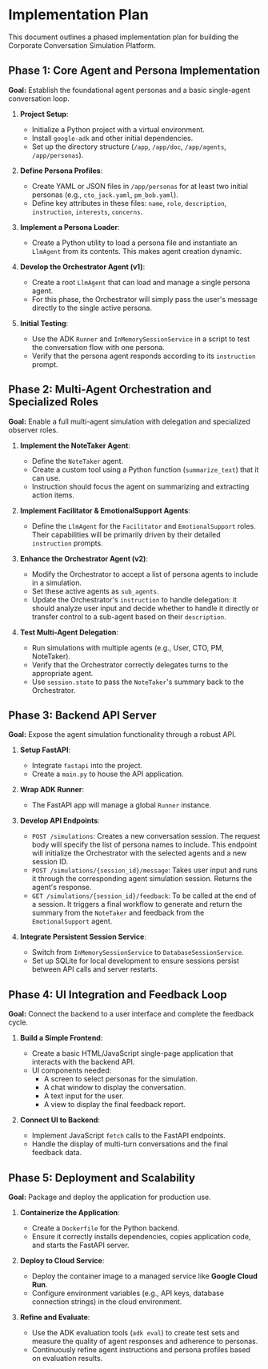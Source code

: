 
# Implementation Plan

This document outlines a phased implementation plan for building the Corporate Conversation Simulation Platform.

## Phase 1: Core Agent and Persona Implementation

**Goal:** Establish the foundational agent personas and a basic single-agent conversation loop.

1.  **Project Setup**:
    -   Initialize a Python project with a virtual environment.
    -   Install `google-adk` and other initial dependencies.
    -   Set up the directory structure (`/app`, `/app/doc`, `/app/agents`, `/app/personas`).

2.  **Define Persona Profiles**:
    -   Create YAML or JSON files in `/app/personas` for at least two initial personas (e.g., `cto_jack.yaml`, `pm_bob.yaml`).
    -   Define key attributes in these files: `name`, `role`, `description`, `instruction`, `interests`, `concerns`.

3.  **Implement a Persona Loader**:
    -   Create a Python utility to load a persona file and instantiate an `LlmAgent` from its contents. This makes agent creation dynamic.

4.  **Develop the Orchestrator Agent (v1)**:
    -   Create a root `LlmAgent` that can load and manage a single persona agent.
    -   For this phase, the Orchestrator will simply pass the user's message directly to the single active persona.

5.  **Initial Testing**:
    -   Use the ADK `Runner` and `InMemorySessionService` in a script to test the conversation flow with one persona.
    -   Verify that the persona agent responds according to its `instruction` prompt.

## Phase 2: Multi-Agent Orchestration and Specialized Roles

**Goal:** Enable a full multi-agent simulation with delegation and specialized observer roles.

1.  **Implement the NoteTaker Agent**:
    -   Define the `NoteTaker` agent.
    -   Create a custom tool using a Python function (`summarize_text`) that it can use.
    -   Instruction should focus the agent on summarizing and extracting action items.

2.  **Implement Facilitator & EmotionalSupport Agents**:
    -   Define the `LlmAgent` for the `Facilitator` and `EmotionalSupport` roles. Their capabilities will be primarily driven by their detailed `instruction` prompts.

3.  **Enhance the Orchestrator Agent (v2)**:
    -   Modify the Orchestrator to accept a list of persona agents to include in a simulation.
    -   Set these active agents as `sub_agents`.
    -   Update the Orchestrator's `instruction` to handle delegation: it should analyze user input and decide whether to handle it directly or transfer control to a sub-agent based on their `description`.

4.  **Test Multi-Agent Delegation**:
    -   Run simulations with multiple agents (e.g., User, CTO, PM, NoteTaker).
    -   Verify that the Orchestrator correctly delegates turns to the appropriate agent.
    -   Use `session.state` to pass the `NoteTaker`'s summary back to the Orchestrator.

## Phase 3: Backend API Server

**Goal:** Expose the agent simulation functionality through a robust API.

1.  **Setup FastAPI**:
    -   Integrate `fastapi` into the project.
    -   Create a `main.py` to house the API application.

2.  **Wrap ADK Runner**:
    -   The FastAPI app will manage a global `Runner` instance.

3.  **Develop API Endpoints**:
    -   `POST /simulations`: Creates a new conversation session. The request body will specify the list of persona names to include. This endpoint will initialize the Orchestrator with the selected agents and a new session ID.
    -   `POST /simulations/{session_id}/message`: Takes user input and runs it through the corresponding agent simulation session. Returns the agent's response.
    -   `GET /simulations/{session_id}/feedback`: To be called at the end of a session. It triggers a final workflow to generate and return the summary from the `NoteTaker` and feedback from the `EmotionalSupport` agent.

4.  **Integrate Persistent Session Service**:
    -   Switch from `InMemorySessionService` to `DatabaseSessionService`.
    -   Set up SQLite for local development to ensure sessions persist between API calls and server restarts.

## Phase 4: UI Integration and Feedback Loop

**Goal:** Connect the backend to a user interface and complete the feedback cycle.

1.  **Build a Simple Frontend**:
    -   Create a basic HTML/JavaScript single-page application that interacts with the backend API.
    -   UI components needed:
        -   A screen to select personas for the simulation.
        -   A chat window to display the conversation.
        -   A text input for the user.
        -   A view to display the final feedback report.

2.  **Connect UI to Backend**:
    -   Implement JavaScript `fetch` calls to the FastAPI endpoints.
    -   Handle the display of multi-turn conversations and the final feedback data.

## Phase 5: Deployment and Scalability

**Goal:** Package and deploy the application for production use.

1.  **Containerize the Application**:
    -   Create a `Dockerfile` for the Python backend.
    -   Ensure it correctly installs dependencies, copies application code, and starts the FastAPI server.

2.  **Deploy to Cloud Service**:
    -   Deploy the container image to a managed service like **Google Cloud Run**.
    -   Configure environment variables (e.g., API keys, database connection strings) in the cloud environment.

3.  **Refine and Evaluate**:
    -   Use the ADK evaluation tools (`adk eval`) to create test sets and measure the quality of agent responses and adherence to personas.
    -   Continuously refine agent instructions and persona profiles based on evaluation results. 